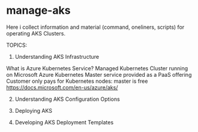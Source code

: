# manage-aks

Here i collect information and material (command, oneliners, scripts) for operating AKS Clusters.


TOPICS:

1. Understanding AKS Infrastructure

What is Azure Kubernetes Service?
Managed Kubernetes Cluster running on Microsoft Azure
Kubernetes Master service provided as a PaaS offering
Customer only pays for Kubernetes nodes: master is free
https://docs.microsoft.com/en-us/azure/aks/



2. Understanding AKS Configuration Options

3. Deploying AKS

4. Developing AKS Deployment Templates
